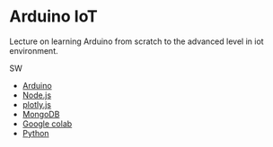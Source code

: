 # Arduino IoT
Lecture on learning Arduino from scratch to the advanced level in iot environment.

SW
- [Arduino](https://www.arduino.cc/)
- [Node.js](https://nodejs.org/ko/)
- [plotly.js](https://plot.ly/)
- [MongoDB](https://www.mongodb.com/download-center#community)
- [Google colab](https://colab.research.google.com/)
- [Python](https://www.anaconda.com)


